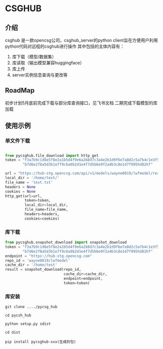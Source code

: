 # CSGHUB
## 介绍
csghub 是一款opencsg公司，csghub_server的python client旨在方便用户利用python代码对远程的csghub进行操作
其中包括的主体内容有：
1. 库下载（模型/数据集）
2. 库读取（输出模型兼容huggingface）
3. 库上传
4. server实例信息查询与更改等


## RoadMap
初步计划5月底前完成下载与部分库查询接口，见飞书文档
二期完成下载模型的库加载


## 使用示例

### 单文件下载

```python

from pycsghub.file_download import http_get
token = "f3a7b9c1d6e5f8e2a1b5d4f9e6a2b8d7c3a4e2b1d9f6e7a8d2c5a7b4c1e3f5b8a1d4f9" + \
        "b7d6e2f8a5d3b1e7f9c6a8b2d1e4f7d5b6e9f2a4b3c8e1d7f995hd82hf"

url = "https://hub-stg.opencsg.com/api/v1/models/wayne0019/lwfmodel/resolve/lfsfile.bin"
local_dir = '/home/test/'
file_name = 'test.txt'
headers = None
cookies = None
http_get(url=url,
         token=token,
         local_dir=local_dir,
         file_name=file_name,
         headers=headers,
         cookies=cookies)
```


### 库下载

```python
from pycsghub.snapshot_download import snapshot_download
token = "f3a7b9c1d6e5f8e2a1b5d4f9e6a2b8d7c3a4e2b1d9f6e7a8d2c5a7b4c1e3f5b8a1d4f9" + \
        "b7d6e2f8a5d3b1e7f9c6a8b2d1e4f7d5b6e9f2a4b3c8e1d7f995hd82hf"
endpoint = "https://hub-stg.opencsg.com"
repo_id = 'wayne0019/lwfmodel'
cache_dir = '/home/test'
result = snapshot_download(repo_id,
                           cache_dir=cache_dir,
                           endpoint=endpoint,
                           token=token)
```

### 库安装

```shell
git clone ..../pycsg_hub

cd pycsh_hub

python setup.py sdist

cd dist

pip install pycsghub-xxx(生成的包)
```


